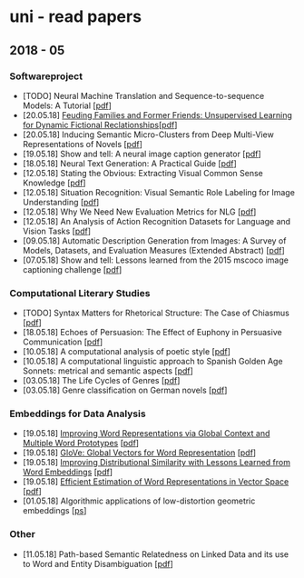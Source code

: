 # uni - read papers

## 2018 - 05
### Softwareproject
* [TODO] Neural Machine Translation and Sequence-to-sequence Models: A Tutorial [[pdf](https://arxiv.org/pdf/1703.01619.pdf)]
* [20.05.18] [Feuding Families and Former Friends: Unsupervised Learning for Dynamic Fictional Reclationships](papernotes/feuding_families)[[pdf](http://www.aclweb.org/anthology/N16-1180)]
* [20.05.18] Inducing Semantic Micro-Clusters from Deep Multi-View Representations of Novels [[pdf](http://www.aclweb.org/anthology/D17-1200)]
* [19.05.18] Show and tell: A neural image caption generator [[pdf](https://www.cv-foundation.org/openaccess/content_cvpr_2015/app/2A_101.pdf)]
* [18.05.18] Neural Text Generation: A Practical Guide [[pdf](https://cs.stanford.edu/~zxie/textgen.pdf)]
* [12.05.18] Stating the Obvious: Extracting Visual Common Sense Knowledge [[pdf](http://www.cs.virginia.edu/~vicente/files/naacl2016.pdf)]
* [12.05.18] Situation Recognition: Visual Semantic Role Labeling for Image Understanding [[pdf](https://homes.cs.washington.edu/~ali/papers/SituationRecognition.pdf)]
* [12.05.18]  Why We Need New Evaluation Metrics for NLG [[pdf](https://arxiv.org/pdf/1707.06875.pdf)]
* [12.05.18] An Analysis of Action Recognition Datasets for Language and Vision Tasks [[pdf](https://arxiv.org/pdf/1704.07129.pdf)]
* [09.05.18] Automatic Description Generation from Images: A Survey of Models, Datasets,
and Evaluation Measures (Extended Abstract) [[pdf](https://www.ijcai.org/proceedings/2017/0704.pdf)] 
* [07.05.18] Show and tell: Lessons learned from the 2015 mscoco image captioning challenge [[pdf](https://ieeexplore.ieee.org/stamp/stamp.jsp?arnumber=7505636)]

### Computational Literary Studies
* [TODO] Syntax Matters for Rhetorical Structure: The Case of Chiasmus [[pdf](http://stp.lingfil.uu.se/~marie/CLFL2016.pdf)]
* [18.05.18] Echoes of Persuasion: The Effect of Euphony in Persuasive Communication [[pdf](https://aclweb.org/anthology/N/N15/N15-1172.pdf)]
* [10.05.18] A computational analysis of poetic style [[pdf](https://nlp.stanford.edu/pubs/lilt15.pdf)]
* [10.05.18] A computational linguistic approach to Spanish Golden Age Sonnets: metrical and semantic aspects [[pdf](http://www.dlsi.ua.es/~borja/navarro2015_GoldenAgeSonnets.pdf)]
* [03.05.18] The Life Cycles of Genres [[pdf](https://www.ideals.illinois.edu/bitstream/handle/2142/90161/LifeCyclesOfGenres.pdf?sequence=2)]
* [03.05.18] Genre classification on German novels [[pdf](https://www.uni-weimar.de/medien/webis/events/tir-15/tir15-papers-final/Hettinger2015-tir-paper.pdf)]

### Embeddings for Data Analysis
* [19.05.18] [Improving Word Representations via Global Context and Multiple Word Prototypes](papernotes/improving_word_representations.md) [[pdf](http://www.aclweb.org/anthology/P12-1092)]
* [19.05.18] [GloVe: Global Vectors for Word Representation](papernotes/glove.md) [[pdf](http://aclweb.org/anthology/D/D14/D14-1162.pdf)]
* [19.05.18] [Improving Distributional Similarity with Lessons Learned from Word Embeddings](papernotes/improving_distributional_similarity.md) [[pdf](https://transacl.org/ojs/index.php/tacl/article/download/570/124)]
* [19.05.18] [Efficient Estimation of Word Representations in Vector Space](papernotes/efficient_estimation_word_representation.md) [[pdf](https://arxiv.org/pdf/1301.3781.pdf)]
* [01.05.18] Algorithmic applications of low-distortion geometric embeddings [[ps](https://people.csail.mit.edu/indyk/tut.ps)]

### Other
*  [11.05.18] Path-based Semantic Relatedness on Linked Data and its use to Word and Entity Disambiguation [[pdf](http://iswc2015.semanticweb.org/sites/iswc2015.semanticweb.org/files/93660401.pdf)]